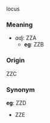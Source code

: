 locus
### Meaning
+ _adj_: ZZA
    + __eg__: ZZB

### Origin

ZZC

### Synonym

__eg__: ZZD

+ ZZE


